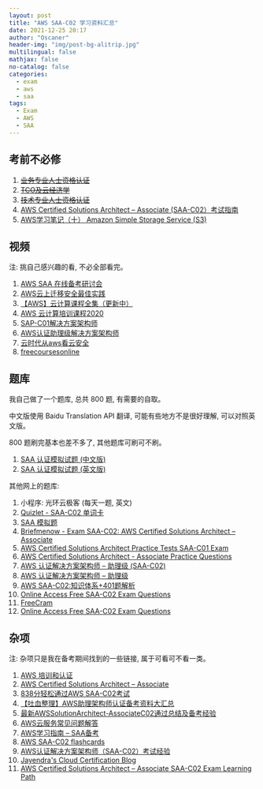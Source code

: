 ```yaml
---
layout: post
title: "AWS SAA-C02 学习资料汇总"
date: 2021-12-25 20:17
author: "Oscaner"
header-img: "img/post-bg-alitrip.jpg"
multilingual: false
mathjax: false
no-catalog: false
categories:
  - exam
  - aws
  - saa
tags:
  - Exam
  - AWS
  - SAA
---
```


## 考前不必修

1. ~~[业务专业人士资格认证](https://partnercentral.awspartner.com/LmsSsoRedirect?RelayState=%2flearningobject%2fcurriculum%3fid%3d38303)~~
2. ~~[TCO及云经济学](https://partnercentral.awspartner.com/LmsSsoRedirect?RelayState=%2flearningobject%2fwbc%3fid%3d40767)~~
3. ~~[技术专业人士资格认证](https://partnercentral.awspartner.com/LmsSsoRedirect?RelayState=%2flearningobject%2fcurriculum%3fid%3d50060)~~
4. [AWS Certified Solutions Architect – Associate (SAA-C02）考试指南](https://d1.awsstatic.com/zh_CN/training-and-certification/docs-sa-assoc/AWS-Certified-Solutions-Architect-Associate_Exam-Guide.pdf)
5. [AWS学习笔记（十） Amazon Simple Storage Service (S3)](http://www.cloudbin.cn/?p=1968)

## 视频

注: 挑自己感兴趣的看, 不必全部看完。

1. [AWS SAA 在线备考研讨会](https://www.bilibili.com/video/BV1nZ4y1p7LA?from=search&seid=14343479283867319913)
2. [AWS云上迁移安全最佳实践](https://www.bilibili.com/video/BV1MT4y1J7qZ?from=search&seid=8201142901225266592)
3. [【AWS】云计算课程全集（更新中）](https://www.bilibili.com/video/BV1vW411G75e)
4. [AWS 云计算培训课程2020](https://www.bilibili.com/video/BV12g4y1q7X8)
5. [SAP-C01解决方案架构师](https://www.bilibili.com/video/BV1hJ411U7vd/?spm_id_from=333.788.videocard.5)
6. [AWS认证助理级解决方案架构师](https://www.bilibili.com/video/BV1jK411W7TD?)
7. [云时代从aws看云安全](https://www.bilibili.com/video/BV1AJ411n7cy?from=search&seid=1842043409973040946)
8. [freecoursesonline](https://www.freecoursesonline.me/?s=AWS&asl_active=1&p_asid=1&p_asl_data=1&qtranslate_lang=0&asl_gen%5B%5D=title&customset%5B%5D=post&customset%5B%5D=page&categoryset%5B%5D=1940&categoryset%5B%5D=2434&categoryset%5B%5D=2910&categoryset%5B%5D=1161&categoryset%5B%5D=1136&categoryset%5B%5D=5&categoryset%5B%5D=659&categoryset%5B%5D=2457&categoryset%5B%5D=2658&categoryset%5B%5D=426&categoryset%5B%5D=2394&categoryset%5B%5D=126&categoryset%5B%5D=92&categoryset%5B%5D=1000&categoryset%5B%5D=4&categoryset%5B%5D=1704&categoryset%5B%5D=2170&categoryset%5B%5D=1205&categoryset%5B%5D=1010&categoryset%5B%5D=1033&categoryset%5B%5D=1830&categoryset%5B%5D=1024&categoryset%5B%5D=1020&categoryset%5B%5D=7&categoryset%5B%5D=6&categoryset%5B%5D=663&categoryset%5B%5D=1147&categoryset%5B%5D=133&categoryset%5B%5D=1525&categoryset%5B%5D=605&categoryset%5B%5D=1)

## 题库

我自己做了一个题库, 总共 800 题, 有需要的自取。

中文版使用 Baidu Translation API 翻译, 可能有些地方不是很好理解, 可以对照英文版。

800 题刷完基本也差不多了, 其他题库可刷可不刷。

1. [SAA 认证模拟试题 (中文版)](https://www.markji.com/deck/61ab8c39c1c1a40022868bb8?access_key=kxe5hg7w)
2. [SAA 认证模拟试题 (英文版)](https://www.markji.com/deck/61ab8bbcc1c1a40022863429?access_key=kxn8uq9s)

其他网上的题库:

1. 小程序: 光环云极客 (每天一题, 英文)
2. [Quizlet - SAA-C02 单词卡](https://quizlet.com/593259319/saa-c02-flash-cards/)
3. [SAA 模拟题](https://mytodo.vip/subjects.html?category=saa)
4. [Briefmenow - Exam SAA-C02: AWS Certified Solutions Architect – Associate](https://www.briefmenow.org/amazon/category/aws-certified-solutions-architect-associate/)
5. [AWS Certified Solutions Architect Practice Tests SAA-C01 Exam](https://www.lleicloud.com/index.php/aws-certified-solutions-architect-practice-tests/)
6. [AWS Certified Solutions Architect - Associate Practice Questions](https://quizlet.com/144321056/aws-certified-solutions-architect-associate-practice-questions-flash-cards/)
7. [AWS 认证解决方案架构师 – 助理级 (SAA-C02)](https://d1.awsstatic.com/zh_CN/training-and-certification/docs-sa-assoc/AWS-Certified-Solutions-Architect-Associate_Sample-Questions_v4.0_FINAL.pdf)
8. [AWS 认证解决方案架构师 – 助理级](https://d1.awsstatic.com/zh_CN/training-and-certification/docs-sa-assoc/AWS-Certified-Solutions-Architect-Associate_Sample-Questions.pdf)
9. [AWS SAA-C02:知识体系+401题解析](https://hjpotter1.github.io/post/aws/)
10. [Online Access Free SAA-C02 Exam Questions](https://www.freecram.com/torrent/Amazon.SAA-C02.v2021-09-15.q227.html#)
11. [FreeCram](https://www.freecram.com/Home/Search?q=SAA)
12. [Online Access Free SAA-C02 Exam Questions](https://www.freecram.com/torrent/Amazon.SAA-C02.v2021-09-15.q227.html)

## 杂项

注: 杂项只是我在备考期间找到的一些链接, 属于可看可不看一类。

1. [AWS 培训和认证](https://aws.amazon.com/cn/training/)
2. [AWS Certified Solutions Architect – Associate](https://aws.amazon.com/cn/certification/certified-solutions-architect-associate/)
3. [838分轻松通过AWS SAA-C02考试](https://iteablue.com/forums/topic/838fenqingsongtongguoaws-saa-c02kaoshi)
4. [【吐血整理】AWS助理架构师认证备考资料大汇总](https://zhuanlan.zhihu.com/p/114717131)
5. [最新AWSSolutionArchitect-AssociateC02通过总结及备考经验](https://www.1point3acres.com/bbs/thread-648140-1-1.html)
6. [AWS云服务常见问题解答](https://amazonaws-china.com/cn/faqs/)
7. [AWS学习指南 – SAA备考](http://www.cloudbin.cn/?p=1543)
8. [AWS SAA-C02 flashcards](https://docs.google.com/spreadsheets/d/1hdqcnj-aXX_UTGu6MHbEDXuLu5f54bKyV-kFnydunXU/edit#gid=0)
9. [AWS认证解决方案架构师（SAA-C02）考试经验](https://zhuanlan.zhihu.com/p/307308828)
10. [Jayendra's Cloud Certification Blog](https://jayendrapatil.com/#AWS_Certification_Catalog)
11. [AWS Certified Solutions Architect – Associate SAA-C02 Exam Learning Path](https://jayendrapatil.com/aws-certified-solutions-architect-associate-saa-c02-exam-learning-path/#AWS_Whitepapers_Cheat_sheets)

